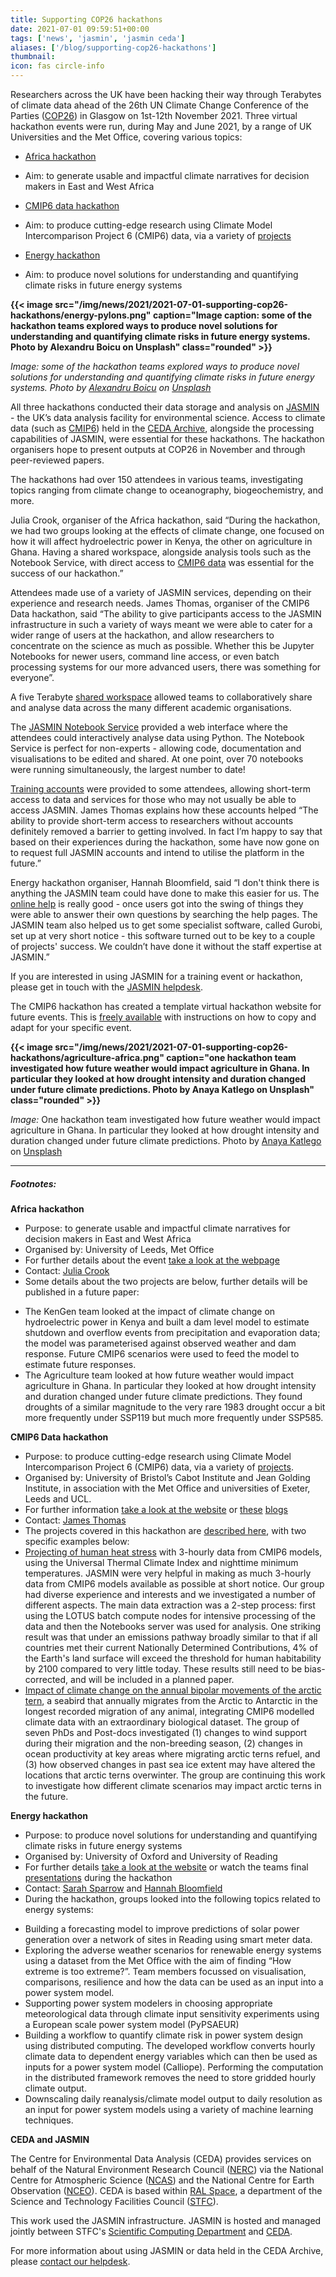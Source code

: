```yaml
---
title: Supporting COP26 hackathons
date: 2021-07-01 09:59:51+00:00
tags: ['news', 'jasmin', 'jasmin ceda']
aliases: ['/blog/supporting-cop26-hackathons']
thumbnail: 
icon: fas circle-info
---
```


Researchers across the UK have been hacking their way through Terabytes of climate data ahead of the 26th UN Climate Change Conference of the Parties ([COP26](https://ukcop26.org/)) in Glasgow on 1st-12th November 2021. Three virtual hackathon events were run, during May and June 2021, by a range of UK Universities and the Met Office, covering various topics: 


* [Africa hackathon](https://leedsmetofficehackathon.leeds.ac.uk/)
+ Aim: to generate usable and impactful climate narratives for decision makers in East and West Africa

* [CMIP6 data hackathon](https://cmip6moap.github.io/)
+ Aim: to produce cutting-edge research using Climate Model Intercomparison Project 6 (CMIP6) data, via a variety of [projects](https://cmip6moap.github.io/projects/)

* [Energy hackathon](https://eng.ox.ac.uk/events/energy-climate-data-hackathon/)
+ Aim: to produce novel solutions for understanding and quantifying climate risks in future energy systems


**{{< image src="/img/news/2021/2021-07-01-supporting-cop26-hackathons/energy-pylons.png"  caption="Image caption: some of the hackathon teams explored ways to produce novel solutions for understanding and quantifying climate risks in future energy systems. Photo by Alexandru Boicu on Unsplash" class="rounded" >}}**


*Image: some of the hackathon teams explored ways to produce novel solutions for understanding and quantifying climate risks in future energy systems. Photo by [Alexandru Boicu](https://unsplash.com/@boiq?utm_source=unsplash&utm_medium=referral&utm_content=creditCopyText) on [Unsplash](https://unsplash.com/s/photos/hydroelectric-power?utm_source=unsplash&utm_medium=referral&utm_content=creditCopyText)*


All three hackathons conducted their data storage and analysis on [JASMIN](https://jasmin.ac.uk/) - the UK’s data analysis facility for environmental science. Access to climate data (such as [CMIP6](https://catalogue.ceda.ac.uk/uuid/b96ce180077f4810abc4eef0e48901d9)) held in the [CEDA Archive](https://archive.ceda.ac.uk/), alongside the processing capabilities of JASMIN, were essential for these hackathons. The hackathon organisers hope to present outputs at COP26 in November and through peer-reviewed papers.   
  
The hackathons had over 150 attendees in various teams, investigating topics ranging from climate change to oceanography, biogeochemistry, and more.   
  
Julia Crook, organiser of the Africa hackathon, said “During the hackathon, we had two groups looking at the effects of climate change, one focused on how it will affect hydroelectric power in Kenya, the other on agriculture in Ghana. Having a shared workspace, alongside analysis tools such as the Notebook Service, with direct access to [CMIP6 data](https://catalogue.ceda.ac.uk/uuid/b96ce180077f4810abc4eef0e48901d9) was essential for the success of our hackathon.”    
  
Attendees made use of a variety of JASMIN services, depending on their experience and research needs. James Thomas, organiser of the CMIP6 Data hackathon, said “The ability to give participants access to the JASMIN infrastructure in such a variety of ways meant we were able to cater for a wider range of users at the hackathon, and allow researchers to concentrate on the science as much as possible. Whether this be Jupyter Notebooks for newer users, command line access, or even batch processing systems for our more advanced users, there was something for everyone”.   
  
A five Terabyte [shared workspace](https://help.jasmin.ac.uk/article/199-introduction-to-group-workspaces) allowed teams to collaboratively share and analyse data across the many different academic organisations.  
  
The [JASMIN Notebook Service](https://help.jasmin.ac.uk/article/4851-jasmin-notebook-service) provided a web interface where the attendees could interactively analyse data using Python. The Notebook Service is perfect for non-experts - allowing code, documentation and visualisations to be edited and shared. At one point, over 70 notebooks were running simultaneously, the largest number to date!   
  
[Training accounts](https://help.jasmin.ac.uk/article/4996-jasmin-training-accounts) were provided to some attendees, allowing short-term access to data and services for those who may not usually be able to access JASMIN. James Thomas explains how these accounts helped “The ability to provide short-term access to researchers without accounts definitely removed a barrier to getting involved. In fact I’m happy to say that based on their experiences during the hackathon, some have now gone on to request full JASMIN accounts and intend to utilise the platform in the future.”  
  
Energy hackathon organiser, Hannah Bloomfield, said “I don't think there is anything the JASMIN team could have done to make this easier for us. The [online help](https://help.jasmin.ac.uk/) is really good - once users got into the swing of things they were able to answer their own questions by searching the help pages. The JASMIN team also helped us to get some specialist software, called Gurobi, set up at very short notice - this software turned out to be key to a couple of projects' success. We couldn’t have done it without the staff expertise at JASMIN.”  
  
If you are interested in using JASMIN for a training event or hackathon, please get in touch with the [JASMIN helpdesk](mailto:support@jasmin.ac.uk).  
  
The CMIP6 hackathon has created a template virtual hackathon website for future events. This is [freely available](https://jean-golding-institute.github.io/hackathon-template/) with instructions on how to copy and adapt for your specific event.   
  



**{{< image src="/img/news/2021/2021-07-01-supporting-cop26-hackathons/agriculture-africa.png"  caption="one hackathon team investigated how future weather would impact agriculture in Ghana. In particular they looked at how drought intensity and duration changed under future climate predictions. Photo by Anaya Katlego on Unsplash" class="rounded" >}}**



*Image:* One hackathon team investigated how future weather would impact agriculture in Ghana. In particular they looked at how drought intensity and duration changed under future climate predictions. Photo by [Anaya Katlego](https://unsplash.com/@anaya_katlego?utm_source=unsplash&utm_medium=referral&utm_content=creditCopyText) on [Unsplash](https://unsplash.com/s/photos/agriculture-africa?utm_source=unsplash&utm_medium=referral&utm_content=creditCopyText)




---



##### Footnotes:


  
**Africa hackathon**


* Purpose: to generate usable and impactful climate narratives for decision makers in East and West Africa
* Organised by: University of Leeds, Met Office
* For further details about the event [take a look at the webpage](https://leedsmetofficehackathon.leeds.ac.uk/)
* Contact: [Julia Crook](mailto:j.a.crook@leeds.ac.uk)
* Some details about the two projects are below, further details will be published in a future paper:
+ The KenGen team looked at the impact of climate change on hydroelectric power in Kenya and built a dam level model to estimate shutdown and overflow events from precipitation and evaporation data; the model was parameterised against observed weather and dam response. Future CMIP6 scenarios were used to feed the model to estimate future responses.
+ The Agriculture team looked at how future weather would impact agriculture in Ghana. In particular they looked at how drought intensity and duration changed under future climate predictions. They found droughts of a similar magnitude to the very rare 1983 drought occur a bit more frequently under SSP119 but much more frequently under SSP585.


**CMIP6 Data hackathon**


* Purpose: to produce cutting-edge research using Climate Model Intercomparison Project 6 (CMIP6) data, via a variety of [projects](https://cmip6moap.github.io/projects/).
* Organised by: University of Bristol’s Cabot Institute and Jean Golding Institute, in association with the Met Office and universities of Exeter, Leeds and UCL.
* For further information [take a look at the website](https://cmip6moap.github.io/) or [these](https://jeangoldinginstitute.blogs.bristol.ac.uk/2021/05/) [blogs](https://cabot-institute.blogspot.com/2021/06/cutting-edge-collaborative-research.html)
* Contact: [James Thomas](mailto:j.thomas@bristol.ac.uk)
* The projects covered in this hackathon are [described here](https://cmip6moap.github.io/projects/), with two specific examples below:
* [Projecting of human heat stress](https://cmip6moap.github.io/projects/10-human-heat-stress-warming-world/) with 3-hourly data from CMIP6 models, using the Universal Thermal Climate Index and nighttime minimum temperatures. JASMIN were very helpful in making as much 3-hourly data from CMIP6 models available as possible at short notice. Our group had diverse experience and interests and we investigated a number of different aspects. The main data extraction was a 2-step process: first using the LOTUS batch compute nodes for intensive processing of the data and then the Notebooks server was used for analysis. One striking result was that under an emissions pathway broadly similar to that if all countries met their current Nationally Determined Contributions, 4% of the Earth's land surface will exceed the threshold for human habitability by 2100 compared to very little today. These results still need to be bias-corrected, and will be included in a planned paper.
* [Impact of climate change on the annual bipolar movements of the arctic tern](https://cmip6moap.github.io/projects/09-impacts-changing-wind-regimes-sea-ice-on-worlds-longest-migrant/), a seabird that annually migrates from the Arctic to Antarctic in the longest recorded migration of any animal, integrating CMIP6 modelled climate data with an extraordinary biological dataset. The group of seven PhDs and Post-docs investigated (1) changes to wind support during their migration and the non-breeding season, (2) changes in ocean productivity at key areas where migrating arctic terns refuel, and (3) how observed changes in past sea ice extent may have altered the locations that arctic terns overwinter. The group are continuing this work to investigate how different climate scenarios may impact arctic terns in the future.



**Energy hackathon**


* Purpose: to produce novel solutions for understanding and quantifying climate risks in future energy systems
* Organised by: University of Oxford and University of Reading
* For further details [take a look at the website](https://eng.ox.ac.uk/events/energy-climate-data-hackathon/) or watch the teams final [presentations](https://us02web.zoom.us/rec/play/JvAWyCKajeyySAveztixINdpQ0Dq7a5QtgPtqEyJouOZFVHi8xBYrodobYmlChYBMZlrOwVuFdn84dU.rDSQSsOXS5K1Glzx?startTime=1624626317000&_x_zm_rtaid=B9rbBY3-T_OE4iqQbxcMSg.1624957416238.273f88c4b69ea723639f9008ac45502d&_x_zm_rhtaid=270) during the hackathon
* Contact: [Sarah Sparrow](mailto:sarah.sparrow@oerc.ox.ac.uk) and [Hannah Bloomfield](mailto:h.c.bloomfield@reading.ac.uk)
* During the hackathon, groups looked into the following topics related to energy systems:
+ Building a forecasting model to improve predictions of solar power generation over a network of sites in Reading using smart meter data.
+ Exploring the adverse weather scenarios for renewable energy systems using a dataset from the Met Office with the aim of finding “How extreme is too extreme?”. Team members focussed on visualisation, comparisons, resilience and how the data can be used as an input into a power system model.
+ Supporting power system modelers in choosing appropriate meteorological data through climate input sensitivity experiments using a European scale power system model (PyPSAEUR)
+ Building a workflow to quantify climate risk in power system design using distributed computing. The developed workflow converts hourly climate data to dependent energy variables which can then be used as inputs for a power system model (Calliope). Performing the computation in the distributed framework removes the need to store gridded hourly climate output.
+ Downscaling daily reanalysis/climate model output to daily resolution as an input for power system models using a variety of machine learning techniques.


**CEDA and JASMIN**


The Centre for Environmental Data Analysis (CEDA) provides services on behalf of the Natural Environment Research Council ([NERC](https://nerc.ukri.org/)) via the National Centre for Atmospheric Science ([NCAS](https://ncas.ac.uk/en/)) and the National Centre for Earth Observation ([NCEO](https://www.nceo.ac.uk/)). CEDA is based within [RAL Space](http://www.stfc.ac.uk/ralspace/default.aspx), a department of the Science and Technology Facilities Council ([STFC](https://stfc.ukri.org/)).  
  
This work used the JASMIN infrastructure. JASMIN is hosted and managed jointly between STFC's [Scientific Computing Department](https://www.scd.stfc.ac.uk/) and [CEDA](https://www.ceda.ac.uk/).   
  
For more information about using JASMIN or data held in the CEDA Archive, please [contact our helpdesk](https://www.ceda.ac.uk/contact/).


 



